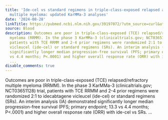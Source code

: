 ```yaml
---
title: 'Ide-cel vs standard regimens in triple-class-exposed relapsed and refractory
  multiple myeloma: updated KarMMa-3 analyses'
date: '2024-08-28'
linkTitle: https://pubmed.ncbi.nlm.nih.gov/39197072/?utm_source=curl&utm_medium=rss&utm_campaign=journals&utm_content=7603509&fc=None&ff=20240829182745&v=2.18.0.post9+e462414
source: Blood
description: Outcomes are poor in triple-class-exposed (TCE) relapsed/refractory multiple
  myeloma (RRMM). In the phase 3 KarMMa-3 (clinicaltrials.gov; NCT03651128) trial,
  patients with TCE RRMM and 2-4 prior regimens were randomized 2:1 to idecabtagene
  vicleucel (ide-cel) or standard regimens (SRs). An interim analysis (IA) demonstrated
  significantly longer median progression-free survival (PFS; primary endpoint; 13.3
  vs 4.4 months; P<.0001) and higher overall response rate (ORR) with ide-cel vs SRs.
  ...
disable_comments: true
---
```

Outcomes are poor in triple-class-exposed (TCE) relapsed/refractory multiple myeloma (RRMM). In the phase 3 KarMMa-3 (clinicaltrials.gov; NCT03651128) trial, patients with TCE RRMM and 2-4 prior regimens were randomized 2:1 to idecabtagene vicleucel (ide-cel) or standard regimens (SRs). An interim analysis (IA) demonstrated significantly longer median progression-free survival (PFS; primary endpoint; 13.3 vs 4.4 months; P<.0001) and higher overall response rate (ORR) with ide-cel vs SRs. ...
